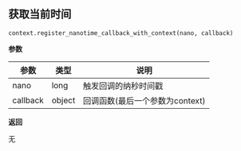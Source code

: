 ## 获取当前时间<div id='register_nanotime_callback_with_context'></div>

`context.register_nanotime_callback_with_context(nano, callback)`

**参数**

| 参数       | 类型  | 说明       |
| ---------- | ----- | ---------- |
| nano  | long  | 触发回调的纳秒时间戳 |
| callback | object   | 回调函数(最后一个参数为context) |

**返回**

无





